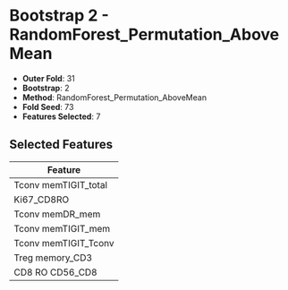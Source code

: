 # Bootstrap 2 - RandomForest_Permutation_AboveMean

- **Outer Fold**: 31
- **Bootstrap**: 2
- **Method**: RandomForest_Permutation_AboveMean
- **Fold Seed**: 73
- **Features Selected**: 7

## Selected Features

| Feature |
|---------|
| Tconv memTIGIT_total |
| Ki67_CD8RO |
| Tconv memDR_mem |
| Tconv memTIGIT_mem |
| Tconv memTIGIT_Tconv |
| Treg memory_CD3 |
| CD8 RO CD56_CD8 |
